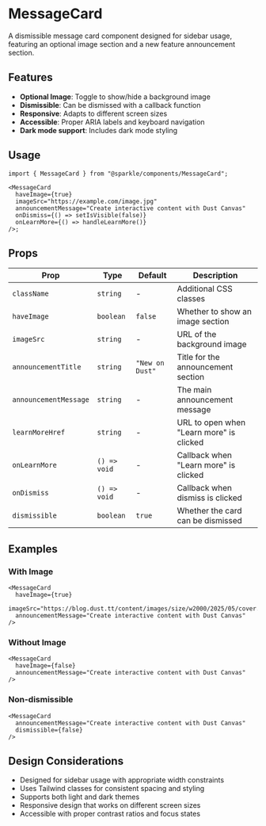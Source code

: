 # MessageCard

A dismissible message card component designed for sidebar usage, featuring an optional image section and a new feature announcement section.

## Features

- **Optional Image**: Toggle to show/hide a background image
- **Dismissible**: Can be dismissed with a callback function
- **Responsive**: Adapts to different screen sizes
- **Accessible**: Proper ARIA labels and keyboard navigation
- **Dark mode support**: Includes dark mode styling

## Usage

```tsx
import { MessageCard } from "@sparkle/components/MessageCard";

<MessageCard
  haveImage={true}
  imageSrc="https://example.com/image.jpg"
  announcementMessage="Create interactive content with Dust Canvas"
  onDismiss={() => setIsVisible(false)}
  onLearnMore={() => handleLearnMore()}
/>;
```

## Props

| Prop                  | Type         | Default         | Description                              |
| --------------------- | ------------ | --------------- | ---------------------------------------- |
| `className`           | `string`     | -               | Additional CSS classes                   |
| `haveImage`           | `boolean`    | `false`         | Whether to show an image section         |
| `imageSrc`            | `string`     | -               | URL of the background image              |
| `announcementTitle`   | `string`     | `"New on Dust"` | Title for the announcement section       |
| `announcementMessage` | `string`     | -               | The main announcement message            |
| `learnMoreHref`       | `string`     | -               | URL to open when "Learn more" is clicked |
| `onLearnMore`         | `() => void` | -               | Callback when "Learn more" is clicked    |
| `onDismiss`           | `() => void` | -               | Callback when dismiss is clicked         |
| `dismissible`         | `boolean`    | `true`          | Whether the card can be dismissed        |

## Examples

### With Image

```tsx
<MessageCard
  haveImage={true}
  imageSrc="https://blog.dust.tt/content/images/size/w2000/2025/05/cover.jpg"
  announcementMessage="Create interactive content with Dust Canvas"
/>
```

### Without Image

```tsx
<MessageCard
  haveImage={false}
  announcementMessage="Create interactive content with Dust Canvas"
/>
```

### Non-dismissible

```tsx
<MessageCard
  announcementMessage="Create interactive content with Dust Canvas"
  dismissible={false}
/>
```

## Design Considerations

- Designed for sidebar usage with appropriate width constraints
- Uses Tailwind classes for consistent spacing and styling
- Supports both light and dark themes
- Responsive design that works on different screen sizes
- Accessible with proper contrast ratios and focus states
